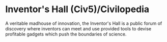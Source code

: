 # Inventor's Hall (Civ5)/Civilopedia

A veritable madhouse of innovation, the Inventor's Hall is a public forum of discovery where inventors can meet and use provided tools to devise profitable gadgets which push the boundaries of science.